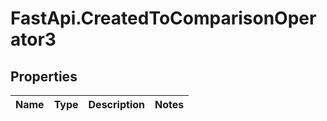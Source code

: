 # FastApi.CreatedToComparisonOperator3

## Properties
Name | Type | Description | Notes
------------ | ------------- | ------------- | -------------
